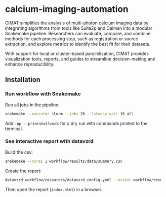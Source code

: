 # calcium-imaging-automation

CIMAT simplifies the analysis of multi-photon calcium imaging data by integrating algorithms from tools like Suite2p and Caiman into a modular Snakemake pipeline. Researchers can evaluate, compare, and combine methods for each processing step, such as registration or source extraction, and explore metrics to identify the best fit for their datasets.

With support for local or cluster-based parallelization, CIMAT provides visualization tools, reports, and guides to streamline decision-making and enhance reproducibility.

## Installation


### Run workflow with Snakemake
Run all jobs in the pipeline:
```bash
snakemake --executor slurm --jobs 20 --latency-wait 10 all
```
Add `-np --printshellcmds` for a dry run with commands printed to the terminal.

### See interactive report with datavzrd
Build the csv:
```bash
snakemake --cores 1 workflow/results/data/summary.csv
```
Create the report:
```bash
datavzrd workflow/resources/datavzrd_config.yaml --output workflow/results/datavzrd
```
Then open the report (`index.html`) in a browser.
